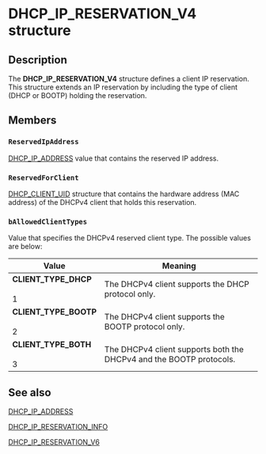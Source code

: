 # DHCP_IP_RESERVATION_V4 structure

## Description

The **DHCP_IP_RESERVATION_V4** structure defines a client IP reservation. This structure extends an IP reservation by including the type of client (DHCP or BOOTP) holding the reservation.

## Members

### `ReservedIpAddress`

[DHCP_IP_ADDRESS](https://learn.microsoft.com/previous-versions/windows/desktop/dhcp/dhcp-server-management-type-definitions) value that contains the reserved IP address.

### `ReservedForClient`

[DHCP_CLIENT_UID](https://learn.microsoft.com/windows/desktop/api/dhcpsapi/ns-dhcpsapi-dhcp_binary_data) structure that contains the hardware address (MAC address) of the DHCPv4 client that holds this reservation.

### `bAllowedClientTypes`

Value that specifies the DHCPv4 reserved client type. The possible values are below:

| Value | Meaning |
| --- | --- |
| **CLIENT_TYPE_DHCP**<br><br>1 | The DHCPv4 client supports the DHCP protocol only. |
| **CLIENT_TYPE_BOOTP**<br><br>2 | The DHCPv4 client supports the BOOTP protocol only. |
| **CLIENT_TYPE_BOTH**<br><br>3 | The DHCPv4 client supports both the DHCPv4 and the BOOTP protocols. |

## See also

[DHCP_IP_ADDRESS](https://learn.microsoft.com/previous-versions/windows/desktop/dhcp/dhcp-server-management-type-definitions)

[DHCP_IP_RESERVATION_INFO](https://learn.microsoft.com/windows/desktop/api/dhcpsapi/ns-dhcpsapi-dhcp_ip_reservation_info)

[DHCP_IP_RESERVATION_V6](https://learn.microsoft.com/windows/desktop/api/dhcpsapi/ns-dhcpsapi-dhcp_ip_reservation_v6)